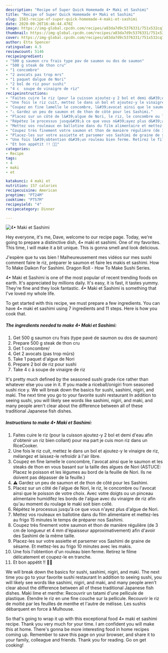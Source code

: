 ```yaml
---
description: "Recipe of Super Quick Homemade 4• Maki et Sashimi"
title: "Recipe of Super Quick Homemade 4• Maki et Sashimi"
slug: 1583-recipe-of-super-quick-homemade-4-maki-et-sashimi
date: 2020-09-26T16:46:44.470Z
image: https://img-global.cpcdn.com/recipes/a83da7d9c5376331/751x532cq70/4•-maki-et-sashimi-photo-principale-de-la-recette.jpg
thumbnail: https://img-global.cpcdn.com/recipes/a83da7d9c5376331/751x532cq70/4•-maki-et-sashimi-photo-principale-de-la-recette.jpg
cover: https://img-global.cpcdn.com/recipes/a83da7d9c5376331/751x532cq70/4•-maki-et-sashimi-photo-principale-de-la-recette.jpg
author: Etta Spencer
ratingvalue: 4.5
reviewcount: 5146
recipeingredient:
- "500 g saumon cru frais type pav de saumon ou dos de saumon"
- "500 g steak de thon cru"
- "1 concombre"
- "2 avocats pas trop mrs"
- "1 paquet dalgue de Nori"
- "2 bol de riz pour sushi"
- "4 c  soupe de vinaigre de riz"
recipeinstructions:
- "Faites cuire le riz (pour la cuisson ajoutez-y 2 bol et demi d&#39;eau afin d&#39;obtenir un riz bien collant) pour ma part je cuis mon riz dans un RiceCooker."
- "Une fois le riz cuit, mettez le dans un bol et ajoutez-y le vinaigre de riz, mélangez et laissez-le refroidir à l&#39;air libre."
- "Coupez en fine lamelle le concombre, l&#39;avocat ainsi que le saumon et les steaks de thon en vous basant sur la taille des algues de Nori (ASTUCE: Placez le poisson et les légumes au bord de la feuille de Nori. Ils ne doivent pas dépasser de la feuille.)"
- "⚠️ Gardez un peu de saumon et de thon de côté pour les Sashimi."
- "Placez sur un côté de l&#39;algue de Nori, le riz, le concombre ou l&#39;avocat ainsi que le poisson de votre choix. Avec votre doigts ou un pinceau alimentaire humidifez les bords de l&#39;algue avec du vinaigre de riz afin qu&#39;au moment du roulage le maki soit bien collé."
- "Répétez le processus jusqu&#39;à ce que vous n&#39;ayez plus d&#39;algue de Nori."
- "Mettez vos rouleaux en ballotine dans du film alimentaire et mettez-les au frigo 15 minutes le temps de préparer nos Sashimi."
- "Coupez très finement votre saumon et thon de manière régulière (de 3 cm de longueur et 4 mm d&#39;épaisseur approximativement) afin d&#39;avoir des Sashimi de la même taille."
- "Placez-les sur votre assiette et parsemer vos Sashimi de graine de sésame. Et mettez-les au frigo 10 minutes avec les makis."
- "Une fois l&#39;obtention d&#39;un rouleau bien ferme. Retirez le filme délicatement et coupez-le en tranche."
- "Et bon appétit !! 🥢🍣"
categories:
- Recipe
tags:
- 4
- maki
- et

katakunci: 4 maki et 
nutrition: 157 calories
recipecuisine: American
preptime: "PT24M"
cooktime: "PT57M"
recipeyield: "4"
recipecategory: Dinner

---
```



![4• Maki et Sashimi](https://img-global.cpcdn.com/recipes/a83da7d9c5376331/751x532cq70/4•-maki-et-sashimi-photo-principale-de-la-recette.jpg)

Hey everyone, it's me, Dave, welcome to our recipe page. Today, we're going to prepare a distinctive dish, 4• maki et sashimi. One of my favorites. This time, I will make it a bit unique. This is gonna smell and look delicious.

J&#39;espère que tu vas bien ! Malheureusement mes vidéos sur mes sushi comment faire le riz, préparer le saumon et faire les makis et sashimi. How To Make Daikon For Sashimi. Dragon Roll - How To Make Sushi Series.

4• Maki et Sashimi is one of the most popular of recent trending foods on earth. It's appreciated by millions daily. It's easy, it is fast, it tastes yummy. They're fine and they look fantastic. 4• Maki et Sashimi is something that I've loved my whole life.


To get started with this recipe, we must prepare a few ingredients. You can have 4• maki et sashimi using 7 ingredients and 11 steps. Here is how you cook that.

<!--inarticleads1-->

##### The ingredients needed to make 4• Maki et Sashimi:

1. Get 500 g saumon cru frais (type pavé de saumon ou dos de saumon)
1. Prepare 500 g steak de thon cru
1. Get 1 concombre/
1. Get 2 avocats (pas trop mûrs)
1. Take 1 paquet d&#39;algue de Nori
1. Prepare 2 bol de riz pour sushi
1. Take 4 c à soupe de vinaigre de riz


It&#39;s pretty much defined by the seasoned sushi grade rice rather than whatever else you use in it. If you made a riceball/onigiri from seasoned sushi rice y. We will break down the basics for sushi, sashimi, nigiri, and maki. The next time you go to your favorite sushi restaurant In addition to seeing sushi, you will likely see words like sashimi, nigiri, and maki, and many people aren&#39;t clear about the difference between all of these traditional Japanese fish dishes. 

<!--inarticleads2-->

##### Instructions to make 4• Maki et Sashimi:

1. Faites cuire le riz (pour la cuisson ajoutez-y 2 bol et demi d&#39;eau afin d&#39;obtenir un riz bien collant) pour ma part je cuis mon riz dans un RiceCooker.
1. Une fois le riz cuit, mettez le dans un bol et ajoutez-y le vinaigre de riz, mélangez et laissez-le refroidir à l&#39;air libre.
1. Coupez en fine lamelle le concombre, l&#39;avocat ainsi que le saumon et les steaks de thon en vous basant sur la taille des algues de Nori (ASTUCE: Placez le poisson et les légumes au bord de la feuille de Nori. Ils ne doivent pas dépasser de la feuille.)
1. ⚠️ Gardez un peu de saumon et de thon de côté pour les Sashimi.
1. Placez sur un côté de l&#39;algue de Nori, le riz, le concombre ou l&#39;avocat ainsi que le poisson de votre choix. Avec votre doigts ou un pinceau alimentaire humidifez les bords de l&#39;algue avec du vinaigre de riz afin qu&#39;au moment du roulage le maki soit bien collé.
1. Répétez le processus jusqu&#39;à ce que vous n&#39;ayez plus d&#39;algue de Nori.
1. Mettez vos rouleaux en ballotine dans du film alimentaire et mettez-les au frigo 15 minutes le temps de préparer nos Sashimi.
1. Coupez très finement votre saumon et thon de manière régulière (de 3 cm de longueur et 4 mm d&#39;épaisseur approximativement) afin d&#39;avoir des Sashimi de la même taille.
1. Placez-les sur votre assiette et parsemer vos Sashimi de graine de sésame. Et mettez-les au frigo 10 minutes avec les makis.
1. Une fois l&#39;obtention d&#39;un rouleau bien ferme. Retirez le filme délicatement et coupez-le en tranche.
1. Et bon appétit !! 🥢🍣


We will break down the basics for sushi, sashimi, nigiri, and maki. The next time you go to your favorite sushi restaurant In addition to seeing sushi, you will likely see words like sashimi, nigiri, and maki, and many people aren&#39;t clear about the difference between all of these traditional Japanese fish dishes. Maki lime et menthe: Recouvrir un tatami d&#39;une pellicule de plastique. Étendre le riz en une fine couche sur la pellicule. Recouvrir le riz de moitié par les feuilles de menthe et l&#39;autre de mélisse. Les sushis débarquent en force à Mulhouse. 

So that's going to wrap it up with this exceptional food 4• maki et sashimi recipe. Thank you very much for your time. I am confident you will make this at home. There's gonna be more interesting food in home recipes coming up. Remember to save this page on your browser, and share it to your family, colleague and friends. Thank you for reading. Go on get cooking!
